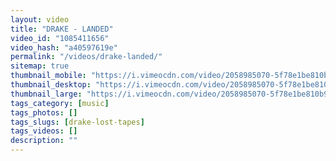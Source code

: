```yaml
---
layout: video
title: "DRAKE - LANDED"
video_id: "1085411656"
video_hash: "a40597619e"
permalink: "/videos/drake-landed/"
sitemap: true
thumbnail_mobile: "https://i.vimeocdn.com/video/2058985070-5f78e1be810b91adaa42edd5b5ca2703af427123e78c4f60d037478ea171c1d5-d_640x360?&r=pad&region=us"
thumbnail_desktop: "https://i.vimeocdn.com/video/2058985070-5f78e1be810b91adaa42edd5b5ca2703af427123e78c4f60d037478ea171c1d5-d_960x540?&r=pad&region=us"
thumbnail_large: "https://i.vimeocdn.com/video/2058985070-5f78e1be810b91adaa42edd5b5ca2703af427123e78c4f60d037478ea171c1d5-d_1280x720?&r=pad&region=us"
tags_category: [music]
tags_photos: []
tags_slugs: [drake-lost-tapes]
tags_videos: []
description: ""
---
```


